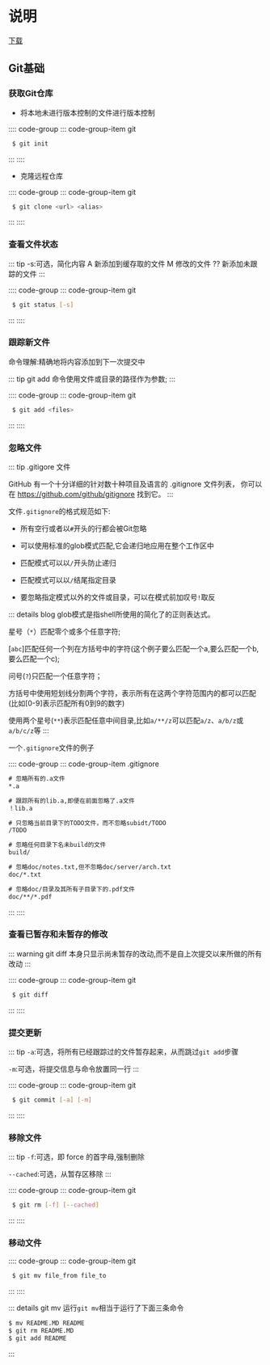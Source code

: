 # 说明

[下载](https://git-scm.com/downloads)

## Git基础

### 获取Git仓库

- 将本地未进行版本控制的文件进行版本控制

:::: code-group
::: code-group-item git

``` bash
 $ git init
```

:::
::::

- 克隆远程仓库

:::: code-group
::: code-group-item git

``` bash
 $ git clone <url> <alias>
```

:::
::::

### 查看文件状态

::: tip
-s:可选，简化内容
A 新添加到缓存取的文件
M 修改的文件
?? 新添加未跟踪的文件
:::

:::: code-group
::: code-group-item git

``` bash
 $ git status [-s]
```

:::
::::

### 跟踪新文件

命令理解:精确地将内容添加到下一次提交中

::: tip
git add 命令使用文件或目录的路径作为参数;
:::

:::: code-group
::: code-group-item git

``` bash
 $ git add <files>
```

:::
::::

### 忽略文件

::: tip
.gitigore 文件

GitHub 有一个十分详细的针对数十种项目及语言的 .gitignore 文件列表， 你可以在 <https://github.com/github/gitignore> 找到它。
:::

文件`.gitignore`的格式规范如下:

- 所有空行或者以`#`开头的行都会被Git忽略

- 可以使用标准的glob模式匹配,它会递归地应用在整个工作区中

- 匹配模式可以以`/`开头防止递归

- 匹配模式可以以`/`结尾指定目录

- 要忽略指定模式以外的文件或目录，可以在模式前加叹号`!`取反

::: details blog
glob模式是指shell所使用的简化了的正则表达式。

星号（`*`）匹配零个或多个任意字符;

[`abc`]匹配任何一个列在方括号中的字符(这个例子要么匹配一个a,要么匹配一个b,要么匹配一个c);

问号(`?`)只匹配一个任意字符；

方括号中使用短划线分割两个字符，表示所有在这两个字符范围内的都可以匹配(比如[0-9]表示匹配所有0到9的数字)

使用两个星号(`**`)表示匹配任意中间目录,比如`a/**/z`可以匹配`a/z`、`a/b/z`或`a/b/c/z`等
:::

一个`.gitignore`文件的例子

:::: code-group
::: code-group-item .gitignore

``` txt
# 忽略所有的.a文件
*.a

# 跟踪所有的lib.a,即便在前面忽略了.a文件
！lib.a

# 只忽略当前目录下的TODO文件，而不忽略subidt/TODO
/TODO

# 忽略任何目录下名未build的文件
build/

# 忽略doc/notes.txt,但不忽略doc/server/arch.txt
doc/*.txt

# 忽略doc/目录及其所有子目录下的.pdf文件
doc/**/*.pdf
```

:::
::::

### 查看已暂存和未暂存的修改

::: warning
git diff 本身只显示尚未暂存的改动,而不是自上次提交以来所做的所有改动
:::

:::: code-group
::: code-group-item git

``` bash
 $ git diff
```

:::
::::

### 提交更新

::: tip
`-a`:可选，将所有已经跟踪过的文件暂存起来，从而跳过`git add`步骤

`-m`:可选，将提交信息与命令放置同一行
:::

:::: code-group
::: code-group-item git

``` bash
 $ git commit [-a] [-m] 
```

:::
::::

### 移除文件

::: tip
`-f`:可选，即 force 的首字母,强制删除

`--cached`:可选，从暂存区移除
:::

:::: code-group
::: code-group-item git

``` bash
 $ git rm [-f] [--cached]
```

:::
::::

### 移动文件

:::: code-group
::: code-group-item git

``` bash
 $ git mv file_from file_to
```

:::
::::

::: details git mv
运行`git mv`相当于运行了下面三条命令

``` txt
$ mv README.MD README
$ git rm README.MD
$ git add README
```

:::
